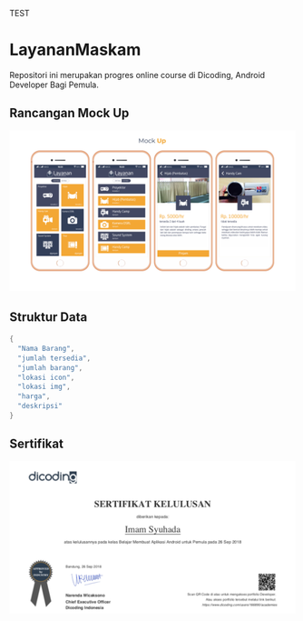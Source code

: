 TEST
# LayananMaskam
Repositori ini merupakan progres online course di Dicoding, Android Developer Bagi Pemula.
## Rancangan Mock Up
<p align="center">
  <img  src="https://github.com/mamunsyuhada/LayananMaskam/blob/master/image-doc/uiux-layanan-maskam.png">
</p>

## Struktur Data

```gradle
{
  "Nama Barang",
  "jumlah tersedia",
  "jumlah barang",
  "lokasi icon",
  "lokasi img",
  "harga",
  "deskripsi"
}
```

## Sertifikat
![examples](/image-doc/android_pemula_sertifikat.png)
